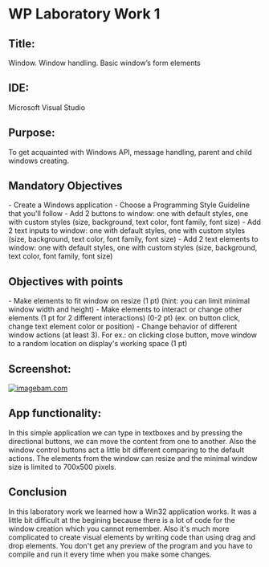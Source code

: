 <h1> WP Laboratory Work 1 </h1>
<h2>Title:</h2>
Window. Window handling. Basic window’s form elements
<h2>IDE:</h2> Microsoft Visual Studio
<h2> Purpose:</h2> To get acquainted with Windows API, message handling, parent and child windows creating.

<h2> Mandatory Objectives </h2>
- Create a Windows application
-  Choose a Programming Style Guideline that you'll follow
- Add 2 buttons to window: one with default styles, one with custom styles (size, background, text color, font family, font size) 
- Add 2 text inputs to window: one with default styles, one with custom styles (size, background, text color, font family, font size)
- Add 2 text elements to window: one with default styles, one with custom styles (size, background, text color, font family, font size)
 
<h2> Objectives with points </h2>
- Make elements to fit window on resize (1 pt) (hint: you can limit minimal window width and height)
- Make elements to interact or change other elements (1 pt for 2 different interactions) (0-2 pt) (ex. on button click, change text element color or position)
- Change behavior of different window actions (at least 3). For ex.: on clicking close button, move window to a random location on display's working space (1 pt)

<h2>Screenshot:</h2>
<a href="http://iceimg.com/kkFvyxg_/l1-1" target="_blank"><img src="http://g.iceimg.com/kkFvyxg_/l1-1.png" alt="imagebam.com"></a> 

<h2> App functionality: </h2>
In this simple application we can type in textboxes and by pressing the directional buttons, we can move the content from one to another. Also the window control buttons act a little bit different comparing to the default actions. The elements from the window can resize and the minimal window size is limited to 700x500 pixels.

<h2>Conclusion</h2>
In this laboratory work we learned how a Win32 application works. It was a little bit difficult at the begining because there is a lot of code for the window creation which you cannot remember. Also it's much more complicated to create visual elements by writing code than using drag and drop elements. You don't get any preview of the program and you have to compile and run it every time when you make some changes.
